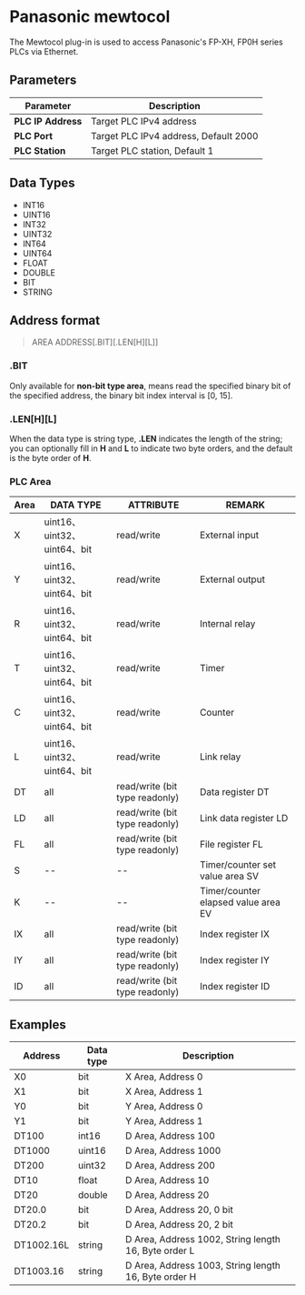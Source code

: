 # Panasonic mewtocol

The Mewtocol plug-in is used to access Panasonic's FP-XH, FP0H series PLCs via Ethernet.

## Parameters

|   Parameter     |  Description                      |
| -------- | -------------------------- |
| **PLC IP Address** |  Target PLC IPv4 address         |
| **PLC Port** | Target PLC IPv4 address, Default 2000 |
| **PLC Station** | Target PLC station, Default 1      |

## Data Types

* INT16
* UINT16
* INT32
* UINT32
* INT64
* UINT64
* FLOAT
* DOUBLE
* BIT
* STRING

## Address format

> AREA ADDRESS\[.BIT]\[.LEN\[H]\[L]]</span>

### .BIT
Only available for **non-bit type area**, means read the specified binary bit of the specified address, the binary bit index interval is [0, 15].

### .LEN\[H]\[L]
When the data type is string type, **.LEN** indicates the length of the string; you can optionally fill in **H** and **L** to indicate two byte orders, and the default is the byte order of **H**.

### PLC Area

| Area | DATA TYPE | ATTRIBUTE  |  REMARK                          |
| ---- | --------- | ---------- | -------------------------------- |
| X    | uint16、uint32、uint64、bit | read/write | External input        |
| Y    | uint16、uint32、uint64、bit | read/write | External output        |
| R    | uint16、uint32、uint64、bit | read/write | Internal relay      |
| T    | uint16、uint32、uint64、bit | read/write | Timer       |
| C    | uint16、uint32、uint64、bit | read/write | Counter           |
| L    | uint16、uint32、uint64、bit | read/write | Link relay       |
| DT   | all | read/write (bit type readonly) | Data register DT   |
| LD   | all | read/write (bit type readonly) | Link data register LD    |
| FL   | all | read/write (bit type readonly) | File register FL     |
| S    | -- | -- | Timer/counter set value area SV     |
| K    | -- | -- | Timer/counter elapsed value area EV     |
| IX   | all   | read/write (bit type readonly) | Index register IX   |
| IY   | all   | read/write (bit type readonly) | Index register IY  |
| ID   | all   | read/write (bit type readonly) | Index register ID  |


## Examples

| Address   | Data type | Description |
| ----- | ------- | ----- |
| X0    | bit     | X Area, Address 0    |
| X1    | bit     | X Area, Address 1    |
| Y0    | bit     | Y Area, Address 0    |
| Y1    | bit     | Y Area, Address 1    |
| DT100 | int16   | D Area, Address 100  |
| DT1000 | uint16 | D Area, Address 1000 |
| DT200 | uint32  | D Area, Address 200  |
| DT10  | float   | D Area, Address 10   |
| DT20  | double  | D Area, Address 20   |
| DT20.0 | bit | D Area, Address 20, 0 bit |
| DT20.2 | bit | D Area, Address 20, 2 bit |
| DT1002.16L | string  | D Area, Address 1002, String length 16, Byte order L |
| DT1003.16 | string  | D Area, Address 1003, String length 16, Byte order H |
